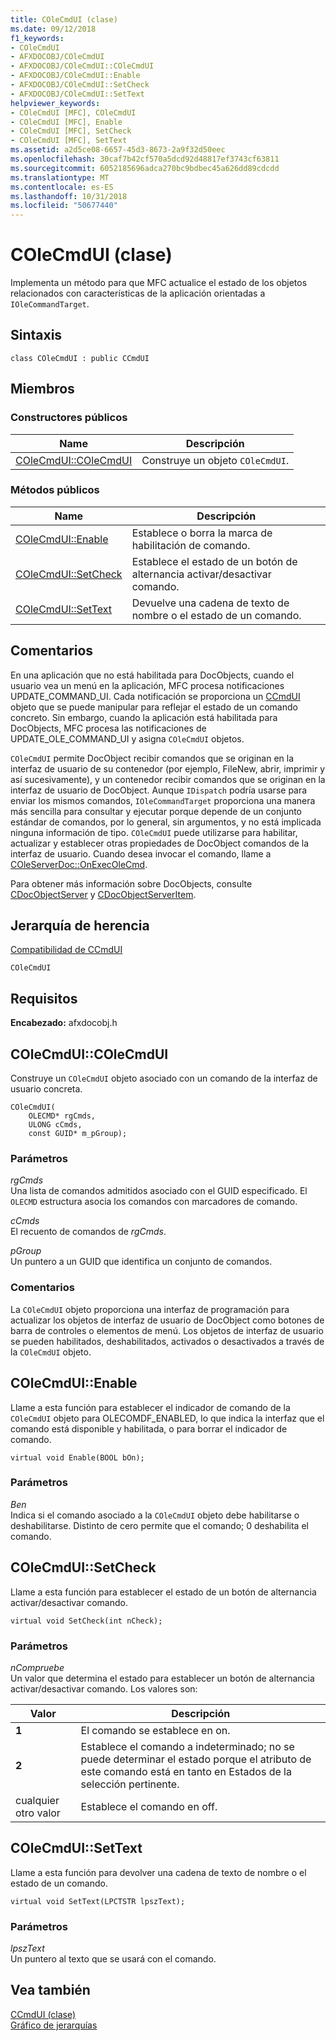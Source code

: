 ```yaml
---
title: COleCmdUI (clase)
ms.date: 09/12/2018
f1_keywords:
- COleCmdUI
- AFXDOCOBJ/COleCmdUI
- AFXDOCOBJ/COleCmdUI::COleCmdUI
- AFXDOCOBJ/COleCmdUI::Enable
- AFXDOCOBJ/COleCmdUI::SetCheck
- AFXDOCOBJ/COleCmdUI::SetText
helpviewer_keywords:
- COleCmdUI [MFC], COleCmdUI
- COleCmdUI [MFC], Enable
- COleCmdUI [MFC], SetCheck
- COleCmdUI [MFC], SetText
ms.assetid: a2d5ce08-6657-45d3-8673-2a9f32d50eec
ms.openlocfilehash: 30caf7b42cf570a5dcd92d48817ef3743cf63811
ms.sourcegitcommit: 6052185696adca270bc9bdbec45a626dd89cdcdd
ms.translationtype: MT
ms.contentlocale: es-ES
ms.lasthandoff: 10/31/2018
ms.locfileid: "50677440"
---
```

# <a name="colecmdui-class"></a>COleCmdUI (clase)

Implementa un método para que MFC actualice el estado de los objetos relacionados con características de la aplicación orientadas a `IOleCommandTarget`.

## <a name="syntax"></a>Sintaxis

```
class COleCmdUI : public CCmdUI
```

## <a name="members"></a>Miembros

### <a name="public-constructors"></a>Constructores públicos

|Name|Descripción|
|----------|-----------------|
|[COleCmdUI::COleCmdUI](#colecmdui)|Construye un objeto `COleCmdUI`.|

### <a name="public-methods"></a>Métodos públicos

|Name|Descripción|
|----------|-----------------|
|[COleCmdUI::Enable](#enable)|Establece o borra la marca de habilitación de comando.|
|[COleCmdUI::SetCheck](#setcheck)|Establece el estado de un botón de alternancia activar/desactivar comando.|
|[COleCmdUI::SetText](#settext)|Devuelve una cadena de texto de nombre o el estado de un comando.|

## <a name="remarks"></a>Comentarios

En una aplicación que no está habilitada para DocObjects, cuando el usuario vea un menú en la aplicación, MFC procesa notificaciones UPDATE_COMMAND_UI. Cada notificación se proporciona un [CCmdUI](../../mfc/reference/ccmdui-class.md) objeto que se puede manipular para reflejar el estado de un comando concreto. Sin embargo, cuando la aplicación está habilitada para DocObjects, MFC procesa las notificaciones de UPDATE_OLE_COMMAND_UI y asigna `COleCmdUI` objetos.

`COleCmdUI` permite DocObject recibir comandos que se originan en la interfaz de usuario de su contenedor (por ejemplo, FileNew, abrir, imprimir y así sucesivamente), y un contenedor recibir comandos que se originan en la interfaz de usuario de DocObject. Aunque `IDispatch` podría usarse para enviar los mismos comandos, `IOleCommandTarget` proporciona una manera más sencilla para consultar y ejecutar porque depende de un conjunto estándar de comandos, por lo general, sin argumentos, y no está implicada ninguna información de tipo. `COleCmdUI` puede utilizarse para habilitar, actualizar y establecer otras propiedades de DocObject comandos de la interfaz de usuario. Cuando desea invocar el comando, llame a [COleServerDoc::OnExecOleCmd](../../mfc/reference/coleserverdoc-class.md#onexecolecmd).

Para obtener más información sobre DocObjects, consulte [CDocObjectServer](../../mfc/reference/cdocobjectserver-class.md) y [CDocObjectServerItem](../../mfc/reference/cdocobjectserveritem-class.md).

## <a name="inheritance-hierarchy"></a>Jerarquía de herencia

[Compatibilidad de CCmdUI](../../mfc/reference/ccmdui-class.md)

`COleCmdUI`

## <a name="requirements"></a>Requisitos

**Encabezado:** afxdocobj.h

##  <a name="colecmdui"></a>  COleCmdUI::COleCmdUI

Construye un `COleCmdUI` objeto asociado con un comando de la interfaz de usuario concreta.

```
COleCmdUI(
    OLECMD* rgCmds,
    ULONG cCmds,
    const GUID* m_pGroup);
```

### <a name="parameters"></a>Parámetros

*rgCmds*<br/>
Una lista de comandos admitidos asociado con el GUID especificado. El `OLECMD` estructura asocia los comandos con marcadores de comando.

*cCmds*<br/>
El recuento de comandos de *rgCmds*.

*pGroup*<br/>
Un puntero a un GUID que identifica un conjunto de comandos.

### <a name="remarks"></a>Comentarios

La `COleCmdUI` objeto proporciona una interfaz de programación para actualizar los objetos de interfaz de usuario de DocObject como botones de barra de controles o elementos de menú. Los objetos de interfaz de usuario se pueden habilitados, deshabilitados, activados o desactivados a través de la `COleCmdUI` objeto.

##  <a name="enable"></a>  COleCmdUI::Enable

Llame a esta función para establecer el indicador de comando de la `COleCmdUI` objeto para OLECOMDF_ENABLED, lo que indica la interfaz que el comando está disponible y habilitada, o para borrar el indicador de comando.

```
virtual void Enable(BOOL bOn);
```

### <a name="parameters"></a>Parámetros

*Ben*<br/>
Indica si el comando asociado a la `COleCmdUI` objeto debe habilitarse o deshabilitarse. Distinto de cero permite que el comando; 0 deshabilita el comando.

##  <a name="setcheck"></a>  COleCmdUI::SetCheck

Llame a esta función para establecer el estado de un botón de alternancia activar/desactivar comando.

```
virtual void SetCheck(int nCheck);
```

### <a name="parameters"></a>Parámetros

*nCompruebe*<br/>
Un valor que determina el estado para establecer un botón de alternancia activar/desactivar comando. Los valores son:

|Valor|Descripción|
|-----------|-----------------|
|**1**|El comando se establece en on.|
|**2**|Establece el comando a indeterminado; no se puede determinar el estado porque el atributo de este comando está en tanto en Estados de la selección pertinente.|
|cualquier otro valor|Establece el comando en off.|

##  <a name="settext"></a>  COleCmdUI::SetText

Llame a esta función para devolver una cadena de texto de nombre o el estado de un comando.

```
virtual void SetText(LPCTSTR lpszText);
```

### <a name="parameters"></a>Parámetros

*lpszText*<br/>
Un puntero al texto que se usará con el comando.

## <a name="see-also"></a>Vea también

[CCmdUI (clase)](../../mfc/reference/ccmdui-class.md)<br/>
[Gráfico de jerarquías](../../mfc/hierarchy-chart.md)

